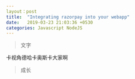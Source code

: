 ```yaml
---
layout：post
title:  "Integrating razorpay into your webapp"
date:   2019-03-23 21:03:36 +0530
categories: Javascript NodeJS
---
```


>文字

卡视角德哈卡奥斯卡大家啊

> 成长

